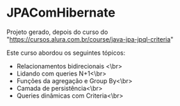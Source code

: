 # JPAComHibernate
Projeto gerado, depois do curso do "https://cursos.alura.com.br/course/java-jpa-jpql-criteria"

Este curso abordou os seguintes tópicos:

* Relacionamentos bidirecionais <\br>
* Lidando com queries N+1<\br>
* Funções da agregação e Group By<\br>
* Camada de persistência<\br>
* Queries dinâmicas com Criteria<\br>
